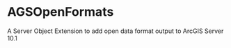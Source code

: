 AGSOpenFormats
==============

A Server Object Extension to add open data format output to ArcGIS Server 10.1
